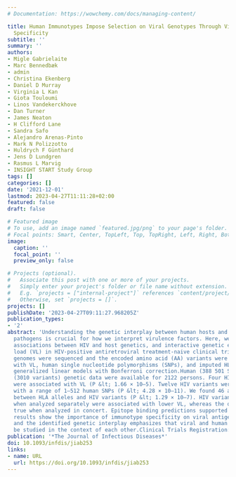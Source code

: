 ```yaml
---
# Documentation: https://wowchemy.com/docs/managing-content/

title: Human Immunotypes Impose Selection on Viral Genotypes Through Viral Epitope
  Specificity
subtitle: ''
summary: ''
authors:
- Migle Gabrielaite
- Marc Bennedbæk
- admin
- Christina Ekenberg
- Daniel D Murray
- Virginia L Kan
- Giota Touloumi
- Linos Vandekerckhove
- Dan Turner
- James Neaton
- H Clifford Lane
- Sandra Safo
- Alejandro Arenas-Pinto
- Mark N Polizzotto
- Huldrych F Günthard
- Jens D Lundgren
- Rasmus L Marvig
- INSIGHT START Study Group
tags: []
categories: []
date: '2021-12-01'
lastmod: 2023-04-27T11:11:28+02:00
featured: false
draft: false

# Featured image
# To use, add an image named `featured.jpg/png` to your page's folder.
# Focal points: Smart, Center, TopLeft, Top, TopRight, Left, Right, BottomLeft, Bottom, BottomRight.
image:
  caption: ''
  focal_point: ''
  preview_only: false

# Projects (optional).
#   Associate this post with one or more of your projects.
#   Simply enter your project's folder or file name without extension.
#   E.g. `projects = ["internal-project"]` references `content/project/deep-learning/index.md`.
#   Otherwise, set `projects = []`.
projects: []
publishDate: '2023-04-27T09:11:27.968205Z'
publication_types:
- '2'
abstract: 'Understanding the genetic interplay between human hosts and infectious
  pathogens is crucial for how we interpret virulence factors. Here, we tested for
  associations between HIV and host genetics, and interactive genetic effects on viral
  load (VL) in HIV-positive antiretroviral treatment-naive clinical trial participants.HIV
  genomes were sequenced and the encoded amino acid (AA) variants were associated
  with VL, human single nucleotide polymorphisms (SNPs), and imputed HLA alleles using
  generalized linear models with Bonferroni correction.Human (388 501 SNPs) and HIV
  (3010 variants) genetic data were available for 2122 persons. Four HIV variants
  were associated with VL (P &lt; 1.66 × 10–5). Twelve HIV variants were associated
  with a range of 1–512 human SNPs (P &lt; 4.28 × 10–11). We found 46 associations
  between HLA alleles and HIV variants (P &lt; 1.29 × 10–7). HIV variants and immunotypes
  when analyzed separately were associated with lower VL, whereas the opposite was
  true when analyzed in concert. Epitope binding predictions supported our observations.Our
  results show the importance of immunotype specificity on viral antigenic determinants,
  and the identified genetic interplay emphasizes that viral and human genetics should
  be studied in the context of each other.Clinical Trials Registration: NCT00867048.'
publication: '*The Journal of Infectious Diseases*'
doi: 10.1093/infdis/jiab253
links:
- name: URL
  url: https://doi.org/10.1093/infdis/jiab253
---
```

